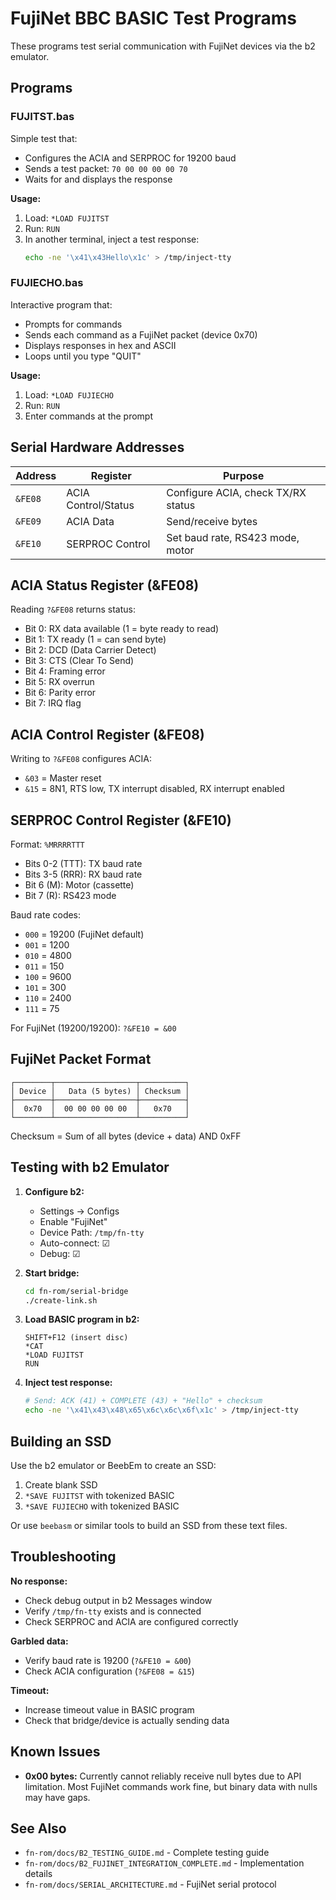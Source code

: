 # FujiNet BBC BASIC Test Programs

These programs test serial communication with FujiNet devices via the b2 emulator.

## Programs

### FUJITST.bas
Simple test that:
- Configures the ACIA and SERPROC for 19200 baud
- Sends a test packet: `70 00 00 00 00 70`
- Waits for and displays the response

**Usage:**
1. Load: `*LOAD FUJITST`
2. Run: `RUN`
3. In another terminal, inject a test response:
   ```bash
   echo -ne '\x41\x43Hello\x1c' > /tmp/inject-tty
   ```

### FUJIECHO.bas
Interactive program that:
- Prompts for commands
- Sends each command as a FujiNet packet (device 0x70)
- Displays responses in hex and ASCII
- Loops until you type "QUIT"

**Usage:**
1. Load: `*LOAD FUJIECHO`
2. Run: `RUN`
3. Enter commands at the prompt

## Serial Hardware Addresses

| Address | Register | Purpose |
|---------|----------|---------|
| `&FE08` | ACIA Control/Status | Configure ACIA, check TX/RX status |
| `&FE09` | ACIA Data | Send/receive bytes |
| `&FE10` | SERPROC Control | Set baud rate, RS423 mode, motor |

## ACIA Status Register (&FE08)

Reading `?&FE08` returns status:
- Bit 0: RX data available (1 = byte ready to read)
- Bit 1: TX ready (1 = can send byte)
- Bit 2: DCD (Data Carrier Detect)
- Bit 3: CTS (Clear To Send)
- Bit 4: Framing error
- Bit 5: RX overrun
- Bit 6: Parity error
- Bit 7: IRQ flag

## ACIA Control Register (&FE08)

Writing to `?&FE08` configures ACIA:
- `&03` = Master reset
- `&15` = 8N1, RTS low, TX interrupt disabled, RX interrupt enabled

## SERPROC Control Register (&FE10)

Format: `%MRRRRTTT`
- Bits 0-2 (TTT): TX baud rate
- Bits 3-5 (RRR): RX baud rate
- Bit 6 (M): Motor (cassette)
- Bit 7 (R): RS423 mode

Baud rate codes:
- `000` = 19200 (FujiNet default)
- `001` = 1200
- `010` = 4800
- `011` = 150
- `100` = 9600
- `101` = 300
- `110` = 2400
- `111` = 75

For FujiNet (19200/19200): `?&FE10 = &00`

## FujiNet Packet Format

```
┌────────┬──────────────────┬──────────┐
│ Device │   Data (5 bytes) │ Checksum │
├────────┼──────────────────┼──────────┤
│  0x70  │  00 00 00 00 00  │   0x70   │
└────────┴──────────────────┴──────────┘
```

Checksum = Sum of all bytes (device + data) AND 0xFF

## Testing with b2 Emulator

1. **Configure b2:**
   - Settings → Configs
   - Enable "FujiNet"
   - Device Path: `/tmp/fn-tty`
   - Auto-connect: ☑
   - Debug: ☑

2. **Start bridge:**
   ```bash
   cd fn-rom/serial-bridge
   ./create-link.sh
   ```

3. **Load BASIC program in b2:**
   ```
   SHIFT+F12 (insert disc)
   *CAT
   *LOAD FUJITST
   RUN
   ```

4. **Inject test response:**
   ```bash
   # Send: ACK (41) + COMPLETE (43) + "Hello" + checksum
   echo -ne '\x41\x43\x48\x65\x6c\x6c\x6f\x1c' > /tmp/inject-tty
   ```

## Building an SSD

Use the b2 emulator or BeebEm to create an SSD:
1. Create blank SSD
2. `*SAVE FUJITST` with tokenized BASIC
3. `*SAVE FUJIECHO` with tokenized BASIC

Or use `beebasm` or similar tools to build an SSD from these text files.

## Troubleshooting

**No response:**
- Check debug output in b2 Messages window
- Verify `/tmp/fn-tty` exists and is connected
- Check SERPROC and ACIA are configured correctly

**Garbled data:**
- Verify baud rate is 19200 (`?&FE10 = &00`)
- Check ACIA configuration (`?&FE08 = &15`)

**Timeout:**
- Increase timeout value in BASIC program
- Check that bridge/device is actually sending data

## Known Issues

- **0x00 bytes:** Currently cannot reliably receive null bytes due to API limitation. Most FujiNet commands work fine, but binary data with nulls may have gaps.

## See Also

- `fn-rom/docs/B2_TESTING_GUIDE.md` - Complete testing guide
- `fn-rom/docs/B2_FUJINET_INTEGRATION_COMPLETE.md` - Implementation details
- `fn-rom/docs/SERIAL_ARCHITECTURE.md` - FujiNet serial protocol
